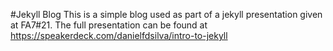 #Jekyll Blog
This is a simple blog used as part of a jekyll presentation given at FA7#21.
The full presentation can be found at https://speakerdeck.com/danielfdsilva/intro-to-jekyll
